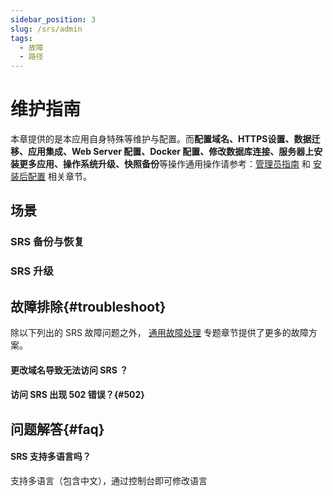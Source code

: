 ```yaml
---
sidebar_position: 3
slug: /srs/admin
tags:
  - 故障
  - 路径
---
```



# 维护指南

本章提供的是本应用自身特殊等维护与配置。而**配置域名、HTTPS设置、数据迁移、应用集成、Web Server 配置、Docker 配置、修改数据库连接、服务器上安装更多应用、操作系统升级、快照备份**等操作通用操作请参考：[管理员指南](../administrator) 和 [安装后配置](../install/setup) 相关章节。

## 场景

### SRS 备份与恢复

### SRS 升级

## 故障排除{#troubleshoot}

除以下列出的 SRS 故障问题之外， [通用故障处理](../troubleshoot) 专题章节提供了更多的故障方案。  

#### 更改域名导致无法访问 SRS ？

#### 访问 SRS 出现 502 错误？{#502}


## 问题解答{#faq}

#### SRS 支持多语言吗？

支持多语言（包含中文），通过控制台即可修改语言

